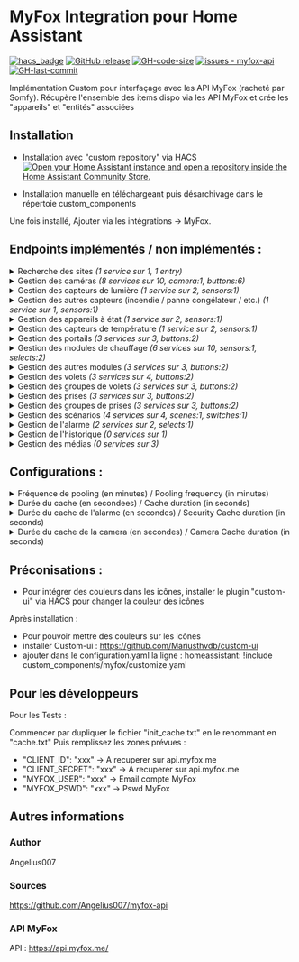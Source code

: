 # MyFox Integration pour Home Assistant
[![hacs_badge](https://img.shields.io/badge/HACS-Default-41BDF5.svg)](https://github.com/hacs/integration)
[![GitHub release](https://img.shields.io/github/release/Angelius007/myfox-api?include_prereleases=&sort=semver&color=blue)](https://github.com/Angelius007/myfox-api/releases/)
[![GH-code-size](https://img.shields.io/github/languages/code-size/Angelius007/myfox-api?color=red)](https://github.com/Angelius007/myfox-api)
[![issues - myfox-api](https://img.shields.io/github/issues/Angelius007/myfox-api)](https://github.com/Angelius007/myfox-api/issues)
[![GH-last-commit](https://img.shields.io/github/last-commit/Angelius007/myfox-api?style=flat-square)](https://github.com/Angelius007/myfox-api/commits/main)

Implémentation Custom pour interfaçage avec les API MyFox (racheté par Somfy).
Récupère l'ensemble des items dispo via les API MyFox et crée les "appareils" et "entités" associées

## Installation
- Installation avec "custom repository" via HACS
[![Open your Home Assistant instance and open a repository inside the Home Assistant Community Store.](https://my.home-assistant.io/badges/hacs_repository.svg)](https://my.home-assistant.io/redirect/hacs_repository/?owner=Angelius007&repository=myfox-api)

- Installation manuelle en téléchargeant puis désarchivage dans le répertoie custom_components

Une fois installé, Ajouter via les intégrations -> MyFox.

## Endpoints implémentés / non implémentés :
<details><summary> Recherche des sites <i>(1 service sur 1, 1 entry)</i> </summary>
<p>

*Services*
- /client/site/items : listing des sites de l'utilisateur. Choix du site paramétrable dans HA

*Entry*
- Choix du site ID

</p></details>
<details><summary> Gestion des caméras <i>(8 services sur 10, camera:1, buttons:6)</i> </summary>
<p>

*Services*
- /site/{siteId}/device/camera/items : listing des caméras
- /site/{siteId}/device/{cameraId}/camera/live/start/{protocol} : démarrage d'un live (protocol "hls" implémenté)
- /site/{siteId}/device/{cameraId}/camera/live/extend : pour ajouter 30 sec de live
- /site/{siteId}/device/{cameraId}/camera/live/stop : pour arrêter le live
- /site/{siteId}/device/{cameraId}/camera/preview/take: photo instantané (sert pour la vignette de la caméra)
- /site/{siteId}/device/{cameraId}/camera/recording/start : enregistre une vidéo de 2 min dans le cloud MyFox (nécessite abonnement. Encore dispo ?)
- /site/{siteId}/device/{cameraId}/camera/recording/stop : stop l'enregistrement de la vidéo dans le cloud
- /site/{siteId}/device/{cameraId}/camera/snapshot/take : photo instantané sauvegardé dans le cloud MyFox
- _(not implemented)_ /site/{siteId}/device/{cameraId}/camera/shutter/open : ouverture obturateur caméra (si dispo)
- _(not implemented)_ /site/{siteId}/device/{cameraId}/camera/shutter/close : fermeture obturateur caméra (si dispo)

*Camera*
- Image/Aperçu Caméra
- Stream (protocol *hls*)

*Buttons*
- Snapshot
- Rec Start
- Rec Stop
- Live Start
- Live Extend
- Live Stop

</p></details>
<details><summary> Gestion des capteurs de lumière <i>(1 service sur 2, sensors:1)</i> </summary>
<p>

*Services*
- /site/{siteId}/device/data/light/items : listing des capteurs de lumières
- _(not implemented)_ /site/{siteId}/device/{deviceId}/data/light : historique des capteurs

*Sensors*
- Luminosité/light

</p></details>
<details><summary> Gestion des autres capteurs (incendie / panne congélateur / etc.) <i>(1 service sur 1, sensors:1)</i> </summary>
<p>

*Services*
- /site/{siteId}/device/data/other/items : lising des autres capteurs (incendie / capteur panne congélateur / etc.)

*Sensors*
- Etat capteur

</p></details>
<details><summary> Gestion des appareils à état <i>(1 service sur 2, sensors:1)</i> </summary>
<p>

*Services*
- /site/{siteId}/device/data/state/items : listing des appareils à état
- _(not implemented)_ /site/{siteId}/device/{deviceId}/data/state : récupère l'état d'un appareil

*Sensors*
- Etat capteur

</p></details>
<details><summary> Gestion des capteurs de température <i>(1 service sur 2, sensors:1)</i> </summary>
<p>

*Services*
- /site/{siteId}/device/data/temperature/items : listing des capteurs de température
- _(not implemented)_ /site/{siteId}/device/{deviceId}/data/temperature : historique des capteurs

*Sensors*
- Temperature

</p></details>
<details><summary> Gestion des portails <i>(3 services sur 3, buttons:2)</i> </summary>
<p>

*Services*
- /site/{siteId}/device/gate/items : listing des appareils
- /site/{siteId}/device/{deviceId}/gate/perform/one : action 1 de l'appareil
- /site/{siteId}/device/{deviceId}/gate/perform/two : action 2 de l'appareil

*Buttons*
- Bouton action 1
- Bouton action 2

</p></details>
<details><summary> Gestion des modules de chauffage <i>(6 services sur 10, sensors:1, selects:2)</i> </summary>
<p>

*Services*
- /site/{siteId}/device/heater/items/withthermostat : listing des modules de chauffage avec thermostat
- /site/{siteId}/device/heater/items : listing des modules de chauffage
- _(not implemented)_ /site/{siteId}/device/{deviceId}/heater/auto : positionnement en mode auto du module de chauffage
- _(not implemented)_ /site/{siteId}/device/{deviceId}/heater/away : positionnement en mode absent du module de chauffage
- _(not implemented)_ /site/{siteId}/device/{deviceId}/heater/boost : positionnement en mode boost du module de chauffage
- /site/{siteId}/device/{deviceId}/heater/eco : positionnement en mode eco du module de chauffage
- /site/{siteId}/device/{deviceId}/heater/frost : positionnement en mode frost du module de chauffage
- /site/{siteId}/device/{deviceId}/heater/off : positionnement en mode off du module de chauffage
- /site/{siteId}/device/{deviceId}/heater/on : positionnement en mode confort du module de chauffage
- _(not implemented)_ /site/{siteId}/device/{deviceId}/heater/thermostatoff : positionnement en mode off du module de chauffage

*Sensors*
- Temperature (pour module radiateur avec thermostat)

*Selects*
- Selection programme (ON/OFF/Mode ECO/Mode Hors-Gel)
- Selection programme (ON/OFF/Mode ECO/Mode Hors-Gel) _(inactif:Mode Absent/Mode Auto/Mode Boost/Thermostat OFF)_

</p></details>
<details><summary> Gestion des autres modules <i>(3 services sur 3, buttons:2)</i> </summary>
<p>

*Services*
- /site/{siteId}/device/module/items : listing des modules
- /site/{siteId}/device/{deviceId}/module/perform/one : action 1 de l'appareil
- /site/{siteId}/device/{deviceId}/module/perform/two : action 2 de l'appareil

*Buttons*
- Bouton action 1
- Bouton action 2

</p></details>
<details><summary> Gestion des volets <i>(3 services sur 4, buttons:2)</i> </summary>
<p>

*Services*
- /site/{siteId}/device/shutter/items : listing des modules volets
- /site/{siteId}/device/{deviceId}/shutter/open : volet en position ouverte
- /site/{siteId}/device/{deviceId}/shutter/close : volet en position fermée
- _(not implemented)_ /site/{siteId}/device/{deviceId}/shutter/my : volet en position "favoris"

*Buttons*
- Ouverture volet
- Fermeture volet

</p></details>
<details><summary> Gestion des groupes de volets <i>(3 services sur 3, buttons:2)</i> </summary>
<p>

*Services*
- /site/{siteId}/group/shutter/items : listing des groupes de volets
- /site/{siteId}/group/{groupId}/shutter/open : volets en position ouverte
- /site/{siteId}/group/{groupId}/shutter/close : volets en position fermée

*Buttons*
- Ouverture volet
- Fermeture volet

</p></details>
<details><summary> Gestion des prises <i>(3 services sur 3, buttons:2)</i> </summary>
<p>

*Services*
- /site/{siteId}/device/socket/items : listing des prises connectées
- /site/{siteId}/device/{deviceId}/socket/on : position on
- /site/{siteId}/device/{deviceId}/socket/off : position off

*Buttons*
- Bouton ON
- Bouton OFF

</p></details>
<details><summary> Gestion des groupes de prises <i>(3 services sur 3, buttons:2)</i> </summary>
<p>

*Services*
- /site/{siteId}/group/electric/items : listing des groupements d'appreils électriques
- /site/{siteId}/group/{groupId}/electric/on : position on
- /site/{siteId}/group/{groupId}/electric/off : positionoff

*Buttons*
- Bouton ON
- Bouton OFF

</p></details>
<details><summary> Gestion des scénarios <i>(4 services sur 4, scenes:1, switches:1)</i> </summary>
<p>

*Services*
- /site/{siteId}/scenario/items : listing des scénarios
- /site/{siteId}/scenario/{scenarioId}/play : déclenchement d'un scénario
- /site/{siteId}/scenario/{scenarioId}/enable : activation d'un scénario
- /site/{siteId}/scenario/{scenarioId}/disable : désactivation d'un scénario

*Scenes*
- Déclenchement scénario à la demande

*Switches*
- Activation/Désactivation scénario

</p></details>
<details><summary> Gestion de l'alarme <i>(2 services sur 2, selects:1)</i> </summary>
<p>

*Services*
- /site/{siteId}/security : récupération de l'état de l'alarme
- /site/{siteId}/security/set/{securityLevel} : changement du niveau de sécurité de l'alarme

*Selects*
- Changement niveau alarme (Disarmed/Partial/Armed)

</p></details>
<details><summary> Gestion de l'historique <i>(0 services sur 1)</i> </summary>
<p>

*Services*
- _(not implemented)_ /site/{siteId}/history : historique de la centrale

</p></details>
<details><summary> Gestion des médias <i>(0 services sur 3)</i> </summary>
<p>

*Services*
- _(not implemented)_ /site/{siteId}/library/image/items : listing des photos dans le cloud MyFox
- _(not implemented)_ /site/{siteId}/library/video/items : listing des vidéos dans le cloud MyFox
- _(not implemented)_ /site/{siteId}/library/video/{videoId}/play : lecture d'une viédo du cloud MyFox

</p></details>

## Configurations :

<details><summary>Fréquence de pooling (en minutes) / Pooling frequency (in minutes) </summary>
<p>
Fréquence d'appel des API via le coordinateur. Tous les services de récupération des appareils et de certains capteurs sont mis à jour via ce pooling.
</p></details>

<details><summary>Durée du cache (en secondees) / Cache duration (in seconds) </summary>
<p>
Durée du cache pour les listes d'appareils et capteurs. Si le pooling tente de récupérer des informations avant la fin de durée du cache, l'appel à l'API ne sera pas réalisé et la donnée en cache sera utilisée. (permet de limiter le nombre d'appels aux API MyFox)
</p></details>

<details><summary>Durée du cache de l'alarme (en secondes) / Security Cache duration (in seconds) </summary>
<p>
Durée du cache spécifique à l'alarme (pour récupérer l'état de l'armement)
</p></details>

<details><summary>Durée du cache de la camera (en secondes) / Camera Cache duration (in seconds) </summary>
<p>
Durée du cache spécifique à la caméra (pour récupérer un aperçu des caméras).
</p></details>

## Préconisations :
- Pour intégrer des couleurs dans les icônes, installer le plugin "custom-ui" via HACS pour changer la couleur des icônes

Après installation :
- Pour pouvoir mettre des couleurs sur les icônes
- installer Custom-ui : https://github.com/Mariusthvdb/custom-ui
- ajouter dans le configuration.yaml la ligne : 
        homeassistant: !include custom_components/myfox/customize.yaml

## Pour les développeurs

Pour les Tests :

Commencer par dupliquer le fichier "init_cache.txt" en le renommant en "cache.txt"
Puis remplissez les zones prévues :  
- "CLIENT_ID": "xxx" -> A recuperer sur api.myfox.me
- "CLIENT_SECRET": "xxx" -> A recuperer sur api.myfox.me
- "MYFOX_USER": "xxx" -> Email compte MyFox
- "MYFOX_PSWD": "xxx"  -> Pswd MyFox

## Autres informations

### Author 
Angelius007

### Sources
https://github.com/Angelius007/myfox-api

### API MyFox
API : https://api.myfox.me/
